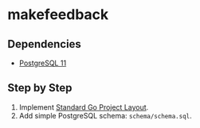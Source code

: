 # makefeedback

## Dependencies

* [PostgreSQL 11](https://postgresapp.com/)

## Step by Step

1. Implement [Standard Go Project Layout](https://github.com/golang-standards/project-layout).
1. Add simple PostgreSQL schema: `schema/schema.sql`.
